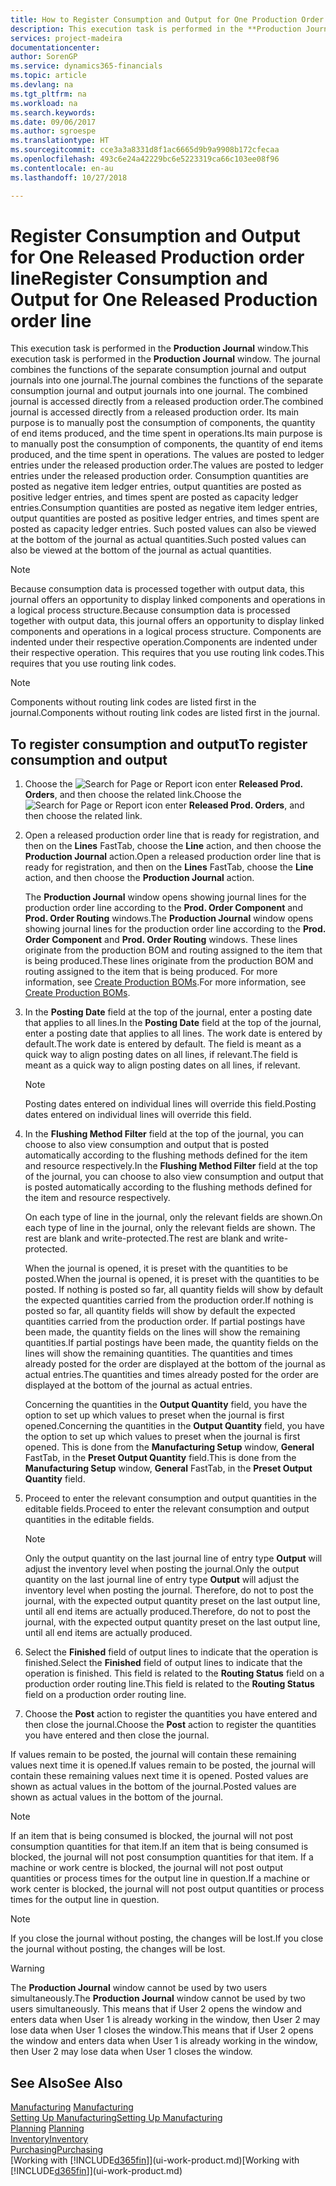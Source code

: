 ```yaml
---
title: How to Register Consumption and Output for One Production Order | Microsoft Docs
description: This execution task is performed in the **Production Journal** window. The journal combines the functions of the separate consumption journal and output journals into one journal. The combined journal is accessed directly from a released production order. Its main purpose is to manually post the consumption of components, the quantity of end items produced, and the time spent in operations.
services: project-madeira
documentationcenter: 
author: SorenGP
ms.service: dynamics365-financials
ms.topic: article
ms.devlang: na
ms.tgt_pltfrm: na
ms.workload: na
ms.search.keywords: 
ms.date: 09/06/2017
ms.author: sgroespe
ms.translationtype: HT
ms.sourcegitcommit: cce3a3a8331d8f1ac6665d9b9a9908b172cfecaa
ms.openlocfilehash: 493c6e24a42229bc6e5223319ca66c103ee08f96
ms.contentlocale: en-au
ms.lasthandoff: 10/27/2018

---
```

# <a name="register-consumption-and-output-for-one-released-production-order-line"></a><span data-ttu-id="cd3f6-106">Register Consumption and Output for One Released Production order line</span><span class="sxs-lookup"><span data-stu-id="cd3f6-106">Register Consumption and Output for One Released Production order line</span></span>
<span data-ttu-id="cd3f6-107">This execution task is performed in the **Production Journal** window.</span><span class="sxs-lookup"><span data-stu-id="cd3f6-107">This execution task is performed in the **Production Journal** window.</span></span> <span data-ttu-id="cd3f6-108">The journal combines the functions of the separate consumption journal and output journals into one journal.</span><span class="sxs-lookup"><span data-stu-id="cd3f6-108">The journal combines the functions of the separate consumption journal and output journals into one journal.</span></span> <span data-ttu-id="cd3f6-109">The combined journal is accessed directly from a released production order.</span><span class="sxs-lookup"><span data-stu-id="cd3f6-109">The combined journal is accessed directly from a released production order.</span></span> <span data-ttu-id="cd3f6-110">Its main purpose is to manually post the consumption of components, the quantity of end items produced, and the time spent in operations.</span><span class="sxs-lookup"><span data-stu-id="cd3f6-110">Its main purpose is to manually post the consumption of components, the quantity of end items produced, and the time spent in operations.</span></span> <span data-ttu-id="cd3f6-111">The values are posted to ledger entries under the released production order.</span><span class="sxs-lookup"><span data-stu-id="cd3f6-111">The values are posted to ledger entries under the released production order.</span></span> <span data-ttu-id="cd3f6-112">Consumption quantities are posted as negative item ledger entries, output quantities are posted as positive ledger entries, and times spent are posted as capacity ledger entries.</span><span class="sxs-lookup"><span data-stu-id="cd3f6-112">Consumption quantities are posted as negative item ledger entries, output quantities are posted as positive ledger entries, and times spent are posted as capacity ledger entries.</span></span> <span data-ttu-id="cd3f6-113">Such posted values can also be viewed at the bottom of the journal as actual quantities.</span><span class="sxs-lookup"><span data-stu-id="cd3f6-113">Such posted values can also be viewed at the bottom of the journal as actual quantities.</span></span>  

> [!NOTE]  
>  <span data-ttu-id="cd3f6-114">Because consumption data is processed together with output data, this journal offers an opportunity to display linked components and operations in a logical process structure.</span><span class="sxs-lookup"><span data-stu-id="cd3f6-114">Because consumption data is processed together with output data, this journal offers an opportunity to display linked components and operations in a logical process structure.</span></span> <span data-ttu-id="cd3f6-115">Components are indented under their respective operation.</span><span class="sxs-lookup"><span data-stu-id="cd3f6-115">Components are indented under their respective operation.</span></span> <span data-ttu-id="cd3f6-116">This requires that you use routing link codes.</span><span class="sxs-lookup"><span data-stu-id="cd3f6-116">This requires that you use routing link codes.</span></span>  

> [!NOTE]  
>  <span data-ttu-id="cd3f6-117">Components without routing link codes are listed first in the journal.</span><span class="sxs-lookup"><span data-stu-id="cd3f6-117">Components without routing link codes are listed first in the journal.</span></span>  

## <a name="to-register-consumption-and-output"></a><span data-ttu-id="cd3f6-118">To register consumption and output</span><span class="sxs-lookup"><span data-stu-id="cd3f6-118">To register consumption and output</span></span>  
1.  <span data-ttu-id="cd3f6-119">Choose the ![Search for Page or Report](media/ui-search/search_small.png "Search for Page or Report icon") icon enter **Released Prod. Orders**, and then choose the related link.</span><span class="sxs-lookup"><span data-stu-id="cd3f6-119">Choose the ![Search for Page or Report](media/ui-search/search_small.png "Search for Page or Report icon") icon enter **Released Prod. Orders**, and then choose the related link.</span></span>  
2.  <span data-ttu-id="cd3f6-120">Open a released production order line that is ready for registration, and then on the **Lines** FastTab, choose the **Line** action, and then choose the **Production Journal** action.</span><span class="sxs-lookup"><span data-stu-id="cd3f6-120">Open a released production order line that is ready for registration, and then on the **Lines** FastTab, choose the **Line** action, and then choose the **Production Journal** action.</span></span>  

    <span data-ttu-id="cd3f6-121">The **Production Journal** window opens showing journal lines for the production order line according to the **Prod. Order Component** and **Prod. Order Routing** windows.</span><span class="sxs-lookup"><span data-stu-id="cd3f6-121">The **Production Journal** window opens showing journal lines for the production order line according to the **Prod. Order Component** and **Prod. Order Routing** windows.</span></span> <span data-ttu-id="cd3f6-122">These lines originate from the production BOM and routing assigned to the item that is being produced.</span><span class="sxs-lookup"><span data-stu-id="cd3f6-122">These lines originate from the production BOM and routing assigned to the item that is being produced.</span></span> <span data-ttu-id="cd3f6-123">For more information, see [Create Production BOMs](production-how-to-create-routings.md).</span><span class="sxs-lookup"><span data-stu-id="cd3f6-123">For more information, see [Create Production BOMs](production-how-to-create-routings.md).</span></span>  

3.  <span data-ttu-id="cd3f6-124">In the **Posting Date** field at the top of the journal, enter a posting date that applies to all lines.</span><span class="sxs-lookup"><span data-stu-id="cd3f6-124">In the **Posting Date** field at the top of the journal, enter a posting date that applies to all lines.</span></span> <span data-ttu-id="cd3f6-125">The work date is entered by default.</span><span class="sxs-lookup"><span data-stu-id="cd3f6-125">The work date is entered by default.</span></span> <span data-ttu-id="cd3f6-126">The field is meant as a quick way to align posting dates on all lines, if relevant.</span><span class="sxs-lookup"><span data-stu-id="cd3f6-126">The field is meant as a quick way to align posting dates on all lines, if relevant.</span></span>  

    > [!NOTE]  
    >  <span data-ttu-id="cd3f6-127">Posting dates entered on individual lines will override this field.</span><span class="sxs-lookup"><span data-stu-id="cd3f6-127">Posting dates entered on individual lines will override this field.</span></span>  

4.  <span data-ttu-id="cd3f6-128">In the **Flushing Method Filter** field at the top of the journal, you can choose to also view consumption and output that is posted automatically according to the flushing methods defined for the item and resource respectively.</span><span class="sxs-lookup"><span data-stu-id="cd3f6-128">In the **Flushing Method Filter** field at the top of the journal, you can choose to also view consumption and output that is posted automatically according to the flushing methods defined for the item and resource respectively.</span></span>  

    <span data-ttu-id="cd3f6-129">On each type of line in the journal, only the relevant fields are shown.</span><span class="sxs-lookup"><span data-stu-id="cd3f6-129">On each type of line in the journal, only the relevant fields are shown.</span></span> <span data-ttu-id="cd3f6-130">The rest are blank and write-protected.</span><span class="sxs-lookup"><span data-stu-id="cd3f6-130">The rest are blank and write-protected.</span></span>  

    <span data-ttu-id="cd3f6-131">When the journal is opened, it is preset with the quantities to be posted.</span><span class="sxs-lookup"><span data-stu-id="cd3f6-131">When the journal is opened, it is preset with the quantities to be posted.</span></span> <span data-ttu-id="cd3f6-132">If nothing is posted so far, all quantity fields will show by default the expected quantities carried from the production order.</span><span class="sxs-lookup"><span data-stu-id="cd3f6-132">If nothing is posted so far, all quantity fields will show by default the expected quantities carried from the production order.</span></span> <span data-ttu-id="cd3f6-133">If partial postings have been made, the quantity fields on the lines will show the remaining quantities.</span><span class="sxs-lookup"><span data-stu-id="cd3f6-133">If partial postings have been made, the quantity fields on the lines will show the remaining quantities.</span></span> <span data-ttu-id="cd3f6-134">The quantities and times already posted for the order are displayed at the bottom of the journal as actual entries.</span><span class="sxs-lookup"><span data-stu-id="cd3f6-134">The quantities and times already posted for the order are displayed at the bottom of the journal as actual entries.</span></span>  

    <span data-ttu-id="cd3f6-135">Concerning the quantities in the **Output Quantity** field, you have the option to set up which values to preset when the journal is first opened.</span><span class="sxs-lookup"><span data-stu-id="cd3f6-135">Concerning the quantities in the **Output Quantity** field, you have the option to set up which values to preset when the journal is first opened.</span></span> <span data-ttu-id="cd3f6-136">This is done from the **Manufacturing Setup** window, **General** FastTab, in the **Preset Output Quantity** field.</span><span class="sxs-lookup"><span data-stu-id="cd3f6-136">This is done from the **Manufacturing Setup** window, **General** FastTab, in the **Preset Output Quantity** field.</span></span> 

5.  <span data-ttu-id="cd3f6-137">Proceed to enter the relevant consumption and output quantities in the editable fields.</span><span class="sxs-lookup"><span data-stu-id="cd3f6-137">Proceed to enter the relevant consumption and output quantities in the editable fields.</span></span>  

    > [!NOTE]  
    >  <span data-ttu-id="cd3f6-138">Only the output quantity on the last journal line of entry type **Output** will adjust the inventory level when posting the journal.</span><span class="sxs-lookup"><span data-stu-id="cd3f6-138">Only the output quantity on the last journal line of entry type **Output** will adjust the inventory level when posting the journal.</span></span> <span data-ttu-id="cd3f6-139">Therefore, do not to post the journal, with the expected output quantity preset on the last output line, until all end items are actually produced.</span><span class="sxs-lookup"><span data-stu-id="cd3f6-139">Therefore, do not to post the journal, with the expected output quantity preset on the last output line, until all end items are actually produced.</span></span>  

6.  <span data-ttu-id="cd3f6-140">Select the **Finished** field of output lines to indicate that the operation is finished.</span><span class="sxs-lookup"><span data-stu-id="cd3f6-140">Select the **Finished** field of output lines to indicate that the operation is finished.</span></span> <span data-ttu-id="cd3f6-141">This field is related to the **Routing Status** field on a production order routing line.</span><span class="sxs-lookup"><span data-stu-id="cd3f6-141">This field is related to the **Routing Status** field on a production order routing line.</span></span>  
7.  <span data-ttu-id="cd3f6-142">Choose the **Post** action to register the quantities you have entered and then close the journal.</span><span class="sxs-lookup"><span data-stu-id="cd3f6-142">Choose the **Post** action to register the quantities you have entered and then close the journal.</span></span>  

<span data-ttu-id="cd3f6-143">If values remain to be posted, the journal will contain these remaining values next time it is opened.</span><span class="sxs-lookup"><span data-stu-id="cd3f6-143">If values remain to be posted, the journal will contain these remaining values next time it is opened.</span></span> <span data-ttu-id="cd3f6-144">Posted values are shown as actual values in the bottom of the journal.</span><span class="sxs-lookup"><span data-stu-id="cd3f6-144">Posted values are shown as actual values in the bottom of the journal.</span></span>  

> [!NOTE]  
>  <span data-ttu-id="cd3f6-145"> If an item that is being consumed is blocked, the journal will not post consumption quantities for that item.</span><span class="sxs-lookup"><span data-stu-id="cd3f6-145">If an item that is being consumed is blocked, the journal will not post consumption quantities for that item.</span></span> <span data-ttu-id="cd3f6-146">If a machine or work centre is blocked, the journal will not post output quantities or process times for the output line in question.</span><span class="sxs-lookup"><span data-stu-id="cd3f6-146">If a machine or work center is blocked, the journal will not post output quantities or process times for the output line in question.</span></span>  

> [!NOTE]  
>  <span data-ttu-id="cd3f6-147">If you close the journal without posting, the changes will be lost.</span><span class="sxs-lookup"><span data-stu-id="cd3f6-147">If you close the journal without posting, the changes will be lost.</span></span>  

> [!WARNING]  
>  <span data-ttu-id="cd3f6-148">The **Production Journal** window cannot be used by two users simultaneously.</span><span class="sxs-lookup"><span data-stu-id="cd3f6-148">The **Production Journal** window cannot be used by two users simultaneously.</span></span> <span data-ttu-id="cd3f6-149">This means that if User 2 opens the window and enters data when User 1 is already working in the window, then User 2 may lose data when User 1 closes the window.</span><span class="sxs-lookup"><span data-stu-id="cd3f6-149">This means that if User 2 opens the window and enters data when User 1 is already working in the window, then User 2 may lose data when User 1 closes the window.</span></span>  

## <a name="see-also"></a><span data-ttu-id="cd3f6-150">See Also</span><span class="sxs-lookup"><span data-stu-id="cd3f6-150">See Also</span></span>  
<span data-ttu-id="cd3f6-151">[Manufacturing](production-manage-manufacturing.md)  </span><span class="sxs-lookup"><span data-stu-id="cd3f6-151">[Manufacturing](production-manage-manufacturing.md)  </span></span>  
[<span data-ttu-id="cd3f6-152">Setting Up Manufacturing</span><span class="sxs-lookup"><span data-stu-id="cd3f6-152">Setting Up Manufacturing</span></span>](production-configure-production-processes.md)  
<span data-ttu-id="cd3f6-153">[Planning](production-planning.md)    </span><span class="sxs-lookup"><span data-stu-id="cd3f6-153">[Planning](production-planning.md)    </span></span>  
[<span data-ttu-id="cd3f6-154">Inventory</span><span class="sxs-lookup"><span data-stu-id="cd3f6-154">Inventory</span></span>](inventory-manage-inventory.md)  
[<span data-ttu-id="cd3f6-155">Purchasing</span><span class="sxs-lookup"><span data-stu-id="cd3f6-155">Purchasing</span></span>](purchasing-manage-purchasing.md)  
<span data-ttu-id="cd3f6-156">[Working with [!INCLUDE[d365fin](includes/d365fin_md.md)]](ui-work-product.md)</span><span class="sxs-lookup"><span data-stu-id="cd3f6-156">[Working with [!INCLUDE[d365fin](includes/d365fin_md.md)]](ui-work-product.md)</span></span>

